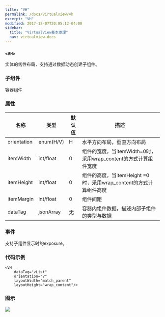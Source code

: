 ```yaml
---
title: "VH"
permalink: /docs/virtualview/vh
excerpt: "VH"
modified: 2017-12-07T20:05:12-04:00
sidebar:
  title: "VirtualView基本原理"
  nav: virtualview-docs
---
```


### `<VH>`

实体的线性布局，支持通过数据动态创建子组件。

### 子组件
容器组件

### 属性

|名称|类型|默认值|描述|
|---|---|---|---|
|orientation|enum(H/V)|H|水平方向布局，垂直方向布局|
|itemWidth|int/float|0|组件的宽度，当itemWidth=0时，采用wrap_content的方式计算组件宽度|
|itemHeight|int/float|0|组件的高度，当itemHeight =0时，采用wrap_content的方式计算组件高度|
|itemMargin|int/float|0|组件间距|
|dataTag|jsonArray|无|容器内组件数据，描述内部子组件的类型与数据|

### 事件

支持子组件显示时的exposure。

### 代码示例

```
<VH
    dataTag="vList"
    orientation="V"
    layoutWidth="match_parent"
    layoutHeight="wrap_content"/>
``` 

### 图示

![](https://gw.alicdn.com/tfs/TB1pwTpfiqAXuNjy1XdXXaYcVXa-270-480.png)